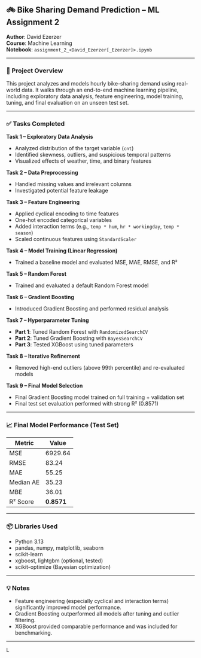 ## 🚲 Bike Sharing Demand Prediction – ML Assignment 2  
**Author**: David Ezerzer  
**Course**: Machine Learning  
**Notebook**: `assignment_2_<David_Ezerzer[_Ezerzer]>.ipynb`

---

### 📘 Project Overview

This project analyzes and models hourly bike-sharing demand using real-world data. It walks through an end-to-end machine learning pipeline, including exploratory data analysis, feature engineering, model training, tuning, and final evaluation on an unseen test set.

---

### ✅ Tasks Completed

**Task 1 – Exploratory Data Analysis**
- Analyzed distribution of the target variable (`cnt`)
- Identified skewness, outliers, and suspicious temporal patterns
- Visualized effects of weather, time, and binary features

**Task 2 – Data Preprocessing**
- Handled missing values and irrelevant columns
- Investigated potential feature leakage

**Task 3 – Feature Engineering**
- Applied cyclical encoding to time features
- One-hot encoded categorical variables
- Added interaction terms (e.g., `temp * hum`, `hr * workingday`, `temp * season`)
- Scaled continuous features using `StandardScaler`

**Task 4 – Model Training (Linear Regression)**
- Trained a baseline model and evaluated MSE, MAE, RMSE, and R²

**Task 5 – Random Forest**
- Trained and evaluated a default Random Forest model

**Task 6 – Gradient Boosting**
- Introduced Gradient Boosting and performed residual analysis

**Task 7 – Hyperparameter Tuning**
- **Part 1**: Tuned Random Forest with `RandomizedSearchCV`
- **Part 2**: Tuned Gradient Boosting with `BayesSearchCV`
- **Part 3**: Tested XGBoost using tuned parameters

**Task 8 – Iterative Refinement**
- Removed high-end outliers (above 99th percentile) and re-evaluated models

**Task 9 – Final Model Selection**
- Final Gradient Boosting model trained on full training + validation set
- Final test set evaluation performed with strong R² (0.8571)

---

### 📈 Final Model Performance (Test Set)

| Metric         | Value    |
|----------------|----------|
| MSE            | 6929.64  |
| RMSE           | 83.24    |
| MAE            | 55.25    |
| Median AE      | 35.23    |
| MBE            | 36.01    |
| R² Score       | **0.8571** |

---

### 📦 Libraries Used

- Python 3.13  
- pandas, numpy, matplotlib, seaborn  
- scikit-learn  
- xgboost, lightgbm (optional, tested)  
- scikit-optimize (Bayesian optimization)

---

### 💡 Notes

- Feature engineering (especially cyclical and interaction terms) significantly improved model performance.
- Gradient Boosting outperformed all models after tuning and outlier filtering.
- XGBoost provided comparable performance and was included for benchmarking.

---

L
